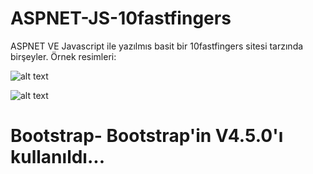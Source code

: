 # ASPNET-JS-10fastfingers

ASPNET VE Javascript ile yazılmıs basit bir 10fastfingers sitesi tarzında birşeyler. 
Örnek resimleri: 

![alt text](https://i.imgyukle.com/2020/06/11/CPkTot.png)


![alt text](https://i.imgyukle.com/2020/06/11/CPoSTy.png)

# Bootstrap- Bootstrap'in V4.5.0'ı kullanıldı...
